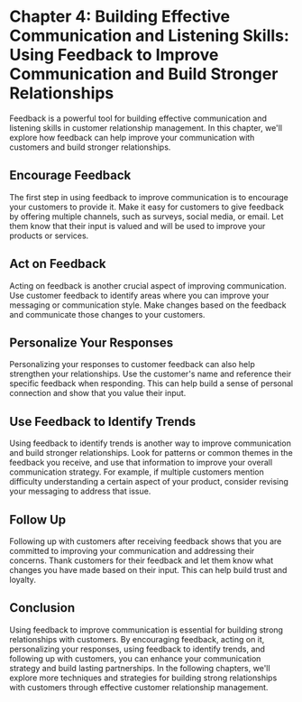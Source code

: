 Chapter 4: Building Effective Communication and Listening Skills: Using Feedback to Improve Communication and Build Stronger Relationships
==========================================================================================================================================

Feedback is a powerful tool for building effective communication and listening skills in customer relationship management. In this chapter, we'll explore how feedback can help improve your communication with customers and build stronger relationships.

Encourage Feedback
------------------

The first step in using feedback to improve communication is to encourage your customers to provide it. Make it easy for customers to give feedback by offering multiple channels, such as surveys, social media, or email. Let them know that their input is valued and will be used to improve your products or services.

Act on Feedback
---------------

Acting on feedback is another crucial aspect of improving communication. Use customer feedback to identify areas where you can improve your messaging or communication style. Make changes based on the feedback and communicate those changes to your customers.

Personalize Your Responses
--------------------------

Personalizing your responses to customer feedback can also help strengthen your relationships. Use the customer's name and reference their specific feedback when responding. This can help build a sense of personal connection and show that you value their input.

Use Feedback to Identify Trends
-------------------------------

Using feedback to identify trends is another way to improve communication and build stronger relationships. Look for patterns or common themes in the feedback you receive, and use that information to improve your overall communication strategy. For example, if multiple customers mention difficulty understanding a certain aspect of your product, consider revising your messaging to address that issue.

Follow Up
---------

Following up with customers after receiving feedback shows that you are committed to improving your communication and addressing their concerns. Thank customers for their feedback and let them know what changes you have made based on their input. This can help build trust and loyalty.

Conclusion
----------

Using feedback to improve communication is essential for building strong relationships with customers. By encouraging feedback, acting on it, personalizing your responses, using feedback to identify trends, and following up with customers, you can enhance your communication strategy and build lasting partnerships. In the following chapters, we'll explore more techniques and strategies for building strong relationships with customers through effective customer relationship management.
